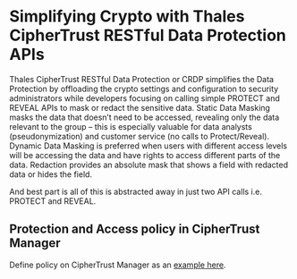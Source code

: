# Simplifying Crypto with Thales CipherTrust RESTful Data Protection APIs

Thales CipherTrust RESTful Data Protection or CRDP simplifies the Data Protection by offloading the crypto settings and configuration to security administrators while developers focusing on calling simple PROTECT and REVEAL APIs to mask or redact the sensitive data.
Static Data Masking masks the data that doesn’t need to be accessed, revealing only the data relevant to the group – this is especially valuable for data analysts (pseudonymization) and customer service (no calls to Protect/Reveal).
Dynamic Data Masking is preferred when users with different access levels will be accessing the data and have rights to access different parts of the data. Redaction provides an absolute mask that shows a field with redacted data or hides the field.

And best part is all of this is abstracted away in just two API calls i.e. PROTECT and REVEAL.

## Protection and Access policy in CipherTrust Manager
Define policy on CipherTrust Manager as an [example here](https://github.com/anugram/data-ebook/blob/main/chapters/UC001-credit-card-protection.md).

